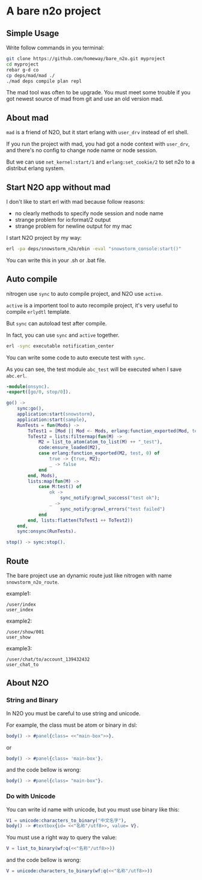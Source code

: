 A bare n2o project
==================

## Simple Usage
Write follow commands in you terminal:
```` bash
git clone https://github.com/homeway/bare_n2o.git myproject
cd myproject
rebar g-d co
cp deps/mad/mad ./
./mad deps compile plan repl
````
The mad tool was often to be upgrade. You must meet some trouble if you got newest source of mad from git and use an old version mad.

## About mad
`mad` is a friend of N2O, but it start erlang with `user_drv` instead of erl shell.

If you run the project with mad, you had got a node context with `user_drv`, and there's no config to change node name or node session.

But we can use `net_kernel:start/1` and `erlang:set_cookie/2` to set n2o to a distribut erlang system.

## Start N2O app without mad
I don't like to start erl with mad because follow reasons:
* no clearly methods to specify node session and node name
* strange problem for io:format/2 output
* strange problem for newline output for my mac

I start N2O project by my way:
```` bash
erl -pa deps/snowstorm_n2o/ebin -eval "snowstorm_console:start()"
````
You can write this in your .sh or .bat file.

## Auto compile
nitrogen use `sync` to auto compile project, and N2O use `active`.

`active` is a importent tool to auto recompile project, it's very useful to compile `erlydtl` template.

But `sync` can autoload test after compile.

In fact, you can use `sync` and `active` together.

```` bash
erl -sync executable notification_center
````

You can write some code to auto execute test with `sync`.

As you can see, the test module `abc_test` will be executed when I save `abc.erl`.

```` erlang
-module(onsync).
-export([go/0, stop/0]).

go() ->
    sync:go(),
    application:start(snowstorm),
    application:start(sample),
    RunTests = fun(Mods) ->
        ToTest1 = [Mod || Mod <- Mods, erlang:function_exported(Mod, test, 0)],
        ToTest2 = lists:filtermap(fun(M) ->
            M2 = list_to_atom(atom_to_list(M) ++ "_test"),
            code:ensure_loaded(M2),
            case erlang:function_exported(M2, test, 0) of
                true -> {true, M2};
                _ -> false
            end
        end, Mods),
        lists:map(fun(M) ->
            case M:test() of
                ok ->
                    sync_notify:growl_success("test ok");
                _ ->
                    sync_notify:growl_errors("test failed")
            end
        end, lists:flatten(ToTest1 ++ ToTest2))
    end,
    sync:onsync(RunTests).

stop() -> sync:stop().
````

## Route
The bare project use an dynamic route just like nitrogen with name `snowstorm_n2o_route`.

example1:
````
/user/index
user_index
````

example2:
````
/user/show/001
user_show
````

example3:
````
/user/chat/to/account_139432432
user_chat_to
````

## About N2O
### String and Binary
In N2O you must be careful to use string and unicode.

For example, the class must be atom or binary in dsl:
``` erlang
body() -> #panel{class= <<"main-box">>}.
```
or
``` erlang
body() -> #panel{class= 'main-box'}.
```
and the code bellow is wrong:
``` erlang
body() -> #panel{class= "main-box"}.
```
### Do with Unicode
You can write id name with unicode, but you must use binary like this:
``` erlang
V1 = unicode:characters_to_binary("中文名字"),
body() -> #textbox{id= <<"名称"/utf8>>, value= V}.
```
You must use a right way to query the value:
``` erlang
V = list_to_binary(wf:q(<<"名称"/utf8>>))
```
and the code bellow is wrong:
``` erlang
V = unicode:characters_to_binary(wf:q(<<"名称"/utf8>>))
``` 
